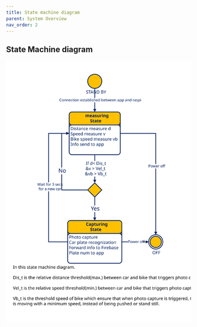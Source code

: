 ```yaml
---
title: State machine diagram
parent: System Overview
nav_order: 2
---
```


## State Machine diagram

<p align="center">
  <img src="../images/state_machine_diagram.svg" width="700">
  <br>      
</p>
<br><br><br />
